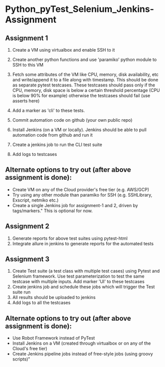 # Python_pyTest_Selenium_Jenkins-Assignment



## Assignment 1	

1. Create a VM using virtualbox and enable SSH to it

2. Create another python functions and use 'paramiko' python module to SSH to this VM
	
3. Fetch some attributes of the VM like CPU, memory, disk availability, etc and write/append it to a file along with timestamp. This should be done as separate pytest testcases.
	These testcases should pass only if the CPU, memory, disk space is below a certain threshold percentage (CPU is below 90% for example) otherwise the testcases should fail (use asserts here)

4. Add a marker as 'cli' to these tests.

5. Commit automation code on github (your own public repo)

6. Install Jenkins (on a VM or locally). Jenkins should be able to pull automation code from github and run it

7. Create a jenkins job to run the CLI test suite

8. Add logs to testcases	

## Alternate options to try out (after above assignment is done):
- Create VM on any of the Cloud provider's free tier (e.g. AWS/GCP)
- Try using any other module than paramiko for SSH (e.g. SSHLibrary, Exscript, netmiko etc.)
- Create a single Jenkins job for assignment-1 and 2, driven by tags/markers."
									This is optional for now.



## Assignment 2
1. Generate reports for above test suites using pytest-html
2. Integrate allure in jenkins to generate reports for the automated tests



## Assignment 3
1. Create Test suite (a test class with multiple test cases) using Pytest and Selenium framework. Use test parameterization to test the same testcase with multiple inputs. Add marker 'UI' to these testcases
2. Create jenkins job and schedule these jobs which will trigger the Test suite run
3. All results should be uploaded to jenkins
4. Add logs to all the testcases

## Alternate options to try out (after above assignment is done):
- Use Robot Framework instead of PyTest
- Install Jenkins on a VM (created through virtualbox or on any of the Cloud's free tier)
- Create Jenkins pipeline jobs instead of free-style jobs (using groovy scripts)"

